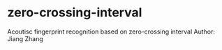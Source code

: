 # zero-crossing-interval
Acoutisc fingerprint recognition based on zero-crossing interval
Author: Jiang Zhang
